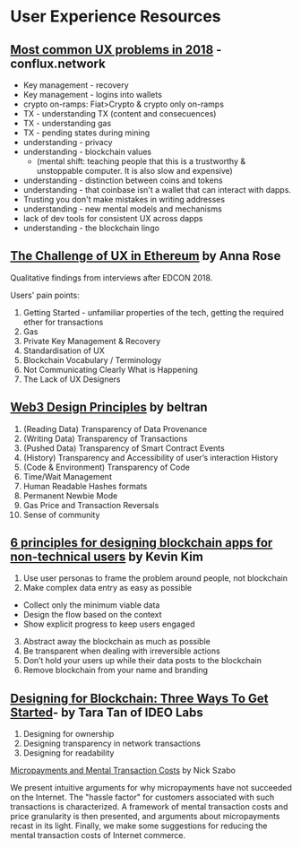 # User Experience Resources

## [Most common UX problems in 2018](http://discuss.conflux.network/t/list-most-common-ux-problems-2018-with-links-to-other-conflux-discussions/97) - conflux.network

- Key management - recovery
- Key management - logins into wallets
- crypto on-ramps: Fiat>Crypto & crypto only on-ramps
- TX - understanding TX (content and consecuences)
- TX - understanding gas
- TX - pending states during mining 
- understanding - privacy 
- understanding - blockchain values 
  - (mental shift: teaching people that this is a trustworthy & unstoppable computer. It is also slow and expensive)
- understanding - distinction between coins and tokens 
- understanding - that coinbase isn't a wallet that can interact with dapps.
- Trusting you don't make mistakes in writing addresses 
- understanding - new mental models and mechanisms
- lack of dev tools for consistent UX across dapps
- understanding - the blockchain lingo

## [The Challenge of UX in Ethereum](https://medium.com/ecf-review/challenge-of-ux-in-ethereum-122e1a33688d) by Anna Rose

Qualitative findings from interviews after EDCON 2018. 

Users' pain points: 
1. Getting Started - unfamiliar properties of the tech, getting the required ether for transactions
2. Gas
3. Private Key Management & Recovery
4. Standardisation of UX
5. Blockchain Vocabulary / Terminology
6. Not Communicating Clearly What is Happening
7. The Lack of UX Designers

## [Web3 Design Principles](https://medium.com/@lyricalpolymath/web3-design-principles-f21db2f240c1) by beltran

1. (Reading Data) Transparency of Data Provenance  
2. (Writing Data) Transparency of Transactions  
3. (Pushed Data) Transparency of Smart Contract Events  
4. (History) Transparency and Accessibility of user’s interaction History  
5. (Code & Environment) Transparency of Code  
6. Time/Wait Management  
7. Human Readable Hashes formats  
8. Permanent Newbie Mode  
9. Gas Price and Transaction Reversals  
10. Sense of community  

## [6 principles for designing blockchain apps for non-technical users](https://hackernoon.com/6-principles-for-designing-dapps-for-regular-people-from-a-consensus-18-hackathon-winner-134cdb881cc1) by Kevin Kim

1. Use user personas to frame the problem around people, not blockchain
2. Make complex data entry as easy as possible
- Collect only the minimum viable data
- Design the flow based on the context
- Show explicit progress to keep users engaged
3. Abstract away the blockchain as much as possible
4. Be transparent when dealing with irreversible actions
5. Don’t hold your users up while their data posts to the blockchain
6. Remove blockchain from your name and branding

## [Designing for Blockchain: Three Ways To Get Started](https://www.ideo.com/blog/designing-for-blockchain-three-ways-to-get-started)- by Tara Tan of IDEO Labs

1. Designing for ownership
2. Designing transparency in network transactions
3. Designing for readability

[Micropayments and Mental Transaction Costs](https://nakamotoinstitute.org/static/docs/micropayments-and-mental-transaction-costs.pdf) by Nick Szabo

We present intuitive arguments for why micropayments have not succeeded
on the Internet. The "hassle factor" for customers associated with such transactions
is characterized. A framework of mental transaction costs and price
granularity is then presented, and arguments about micropayments recast in its
light. Finally, we make some suggestions for reducing the mental transaction
costs of Internet commerce.
